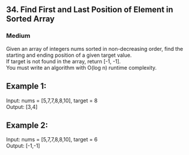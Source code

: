 ## 34. Find First and Last Position of Element in Sorted Array

### Medium

Given an array of integers nums sorted in non-decreasing order, find the starting and ending position of a given target
value. \
If target is not found in the array, return [-1, -1].\
You must write an algorithm with O(log n) runtime complexity.

## Example 1:

Input: nums = [5,7,7,8,8,10], target = 8\
Output: [3,4]

## Example 2:

Input: nums = [5,7,7,8,8,10], target = 6\
Output: [-1,-1]